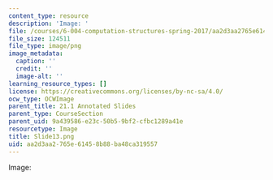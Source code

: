 ```yaml
---
content_type: resource
description: 'Image: '
file: /courses/6-004-computation-structures-spring-2017/aa2d3aa2765e61458b88ba48ca319557_Slide13.png
file_size: 124511
file_type: image/png
image_metadata:
  caption: ''
  credit: ''
  image-alt: ''
learning_resource_types: []
license: https://creativecommons.org/licenses/by-nc-sa/4.0/
ocw_type: OCWImage
parent_title: 21.1 Annotated Slides
parent_type: CourseSection
parent_uid: 9a439586-e23c-50b5-9bf2-cfbc1289a41e
resourcetype: Image
title: Slide13.png
uid: aa2d3aa2-765e-6145-8b88-ba48ca319557
---
```

Image: 